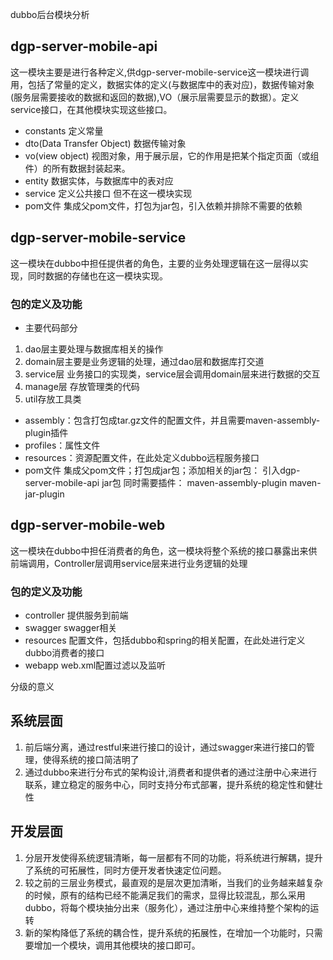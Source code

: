 dubbo后台模块分析
## dgp-server-mobile-api
这一模块主要是进行各种定义,供dgp-server-mobile-service这一模块进行调用，包括了常量的定义，数据实体的定义(与数据库中的表对应)，数据传输对象(服务层需要接收的数据和返回的数据),VO（展示层需要显示的数据）。定义service接口，在其他模块实现这些接口。
- constants 定义常量 
- dto(Data Transfer Object) 数据传输对象
- vo(view object) 视图对象，用于展示层，它的作用是把某个指定页面（或组件）的所有数据封装起来。 
- entity 数据实体，与数据库中的表对应
- service 定义公共接口 但不在这一模块实现
- pom文件
集成父pom文件，打包为jar包，引入依赖并排除不需要的依赖
## dgp-server-mobile-service
这一模块在dubbo中担任提供者的角色，主要的业务处理逻辑在这一层得以实现，同时数据的存储也在这一模块实现。
### 包的定义及功能
- 主要代码部分
1. dao层主要处理与数据库相关的操作
2. domain层主要是业务逻辑的处理，通过dao层和数据库打交道
3. service层 业务接口的实现类，service层会调用domain层来进行数据的交互
4. manage层 存放管理类的代码
5. util存放工具类
- assembly：包含打包成tar.gz文件的配置文件，并且需要maven-assembly-plugin插件
- profiles：属性文件
- resources：资源配置文件，在此处定义dubbo远程服务接口
- pom文件
集成父pom文件；打包成jar包；添加相关的jar包：
引入dgp-server-mobile-api jar包
同时需要插件：
maven-assembly-plugin
maven-jar-plugin
## dgp-server-mobile-web
这一模块在dubbo中担任消费者的角色，这一模块将整个系统的接口暴露出来供前端调用，Controller层调用service层来进行业务逻辑的处理
### 包的定义及功能
- controller 提供服务到前端
- swagger swagger相关
- resources 配置文件，包括dubbo和spring的相关配置，在此处进行定义dubbo消费者的接口
- webapp web.xml配置过滤以及监听

分级的意义
## 系统层面
1. 前后端分离，通过restful来进行接口的设计，通过swagger来进行接口的管理，使得系统的接口简洁明了
2. 通过dubbo来进行分布式的架构设计,消费者和提供者的通过注册中心来进行联系，建立稳定的服务中心，同时支持分布式部署，提升系统的稳定性和健壮性
## 开发层面
1. 分层开发使得系统逻辑清晰，每一层都有不同的功能，将系统进行解耦，提升了系统的可拓展性，同时方便开发者快速定位问题。
2. 较之前的三层业务模式，最直观的是层次更加清晰，当我们的业务越来越复杂的时候，原有的结构已经不能满足我们的需求，显得比较混乱，那么采用dubbo，将每个模块抽分出来（服务化），通过注册中心来维持整个架构的运转
3. 新的架构降低了系统的耦合性，提升系统的拓展性，在增加一个功能时，只需要增加一个模块，调用其他模块的接口即可。